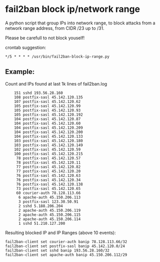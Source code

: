 # fail2ban block ip/network range
A python script that group IPs into network range, to block attacks from a network range address, from CIDR /23 up to /31.

Please be carefull to not block youself!

crontab suggestion:

`*/5 * * * * /usr/bin/fail2ban-block-ip-range.py`


## Example:

Count and IPs found at last 1k lines of fail2ban.log

```
    151 sshd 193.56.28.160
    108 postfix-sasl 45.142.120.135
    107 postfix-sasl 45.142.120.62
    105 postfix-sasl 45.142.120.99
    105 postfix-sasl 45.142.120.93
    105 postfix-sasl 45.142.120.192
    104 postfix-sasl 45.142.120.87
    104 postfix-sasl 45.142.120.60
    104 postfix-sasl 45.142.120.209
    104 postfix-sasl 45.142.120.200
    104 postfix-sasl 45.142.120.133
    103 postfix-sasl 45.142.120.180
    103 postfix-sasl 45.142.120.149
    102 postfix-sasl 45.142.120.59
    100 postfix-sasl 45.142.120.215
     78 postfix-sasl 45.142.120.57
     78 postfix-sasl 45.142.120.11
     77 postfix-sasl 45.142.120.82
     77 postfix-sasl 45.142.120.20
     76 postfix-sasl 45.142.120.63
     76 postfix-sasl 45.142.120.34
     76 postfix-sasl 45.142.120.138
     73 postfix-sasl 45.142.120.65
     60 courier-auth 78.128.113.66
      6 apache-auth 45.150.206.113
      3 postfix-sasl 123.30.50.91
      2 sshd 5.188.206.204
      2 apache-auth 45.150.206.119
      2 apache-auth 45.150.206.115
      2 apache-auth 45.150.206.114
      1 sshd 51.210.127.200
```
      
Resulting blocked IP and IP Ranges (above 10 events):

```
fail2ban-client set courier-auth banip 78.128.113.66/32
fail2ban-client set postfix-sasl banip 45.142.120.0/24
fail2ban-client set sshd banip 193.56.28.160/32
fail2ban-client set apache-auth banip 45.150.206.112/29
```

